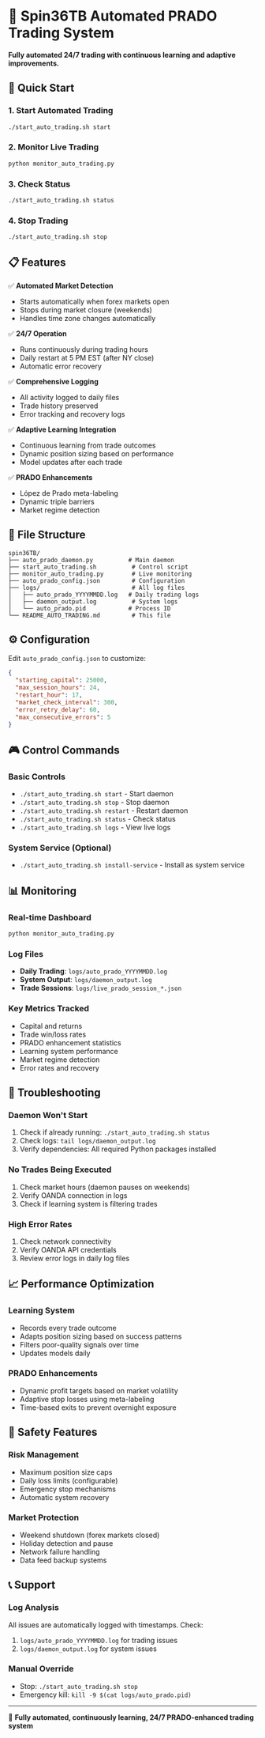 # 🤖 Spin36TB Automated PRADO Trading System

**Fully automated 24/7 trading with continuous learning and adaptive improvements.**

## 🚀 Quick Start

### 1. Start Automated Trading
```bash
./start_auto_trading.sh start
```

### 2. Monitor Live Trading
```bash
python monitor_auto_trading.py
```

### 3. Check Status
```bash
./start_auto_trading.sh status
```

### 4. Stop Trading
```bash
./start_auto_trading.sh stop
```

## 📋 Features

✅ **Automated Market Detection**
- Starts automatically when forex markets open
- Stops during market closure (weekends)
- Handles time zone changes automatically

✅ **24/7 Operation**
- Runs continuously during trading hours
- Daily restart at 5 PM EST (after NY close)
- Automatic error recovery

✅ **Comprehensive Logging**
- All activity logged to daily files
- Trade history preserved
- Error tracking and recovery logs

✅ **Adaptive Learning Integration**
- Continuous learning from trade outcomes
- Dynamic position sizing based on performance
- Model updates after each trade

✅ **PRADO Enhancements**
- López de Prado meta-labeling
- Dynamic triple barriers
- Market regime detection

## 📁 File Structure

```
spin36TB/
├── auto_prado_daemon.py          # Main daemon
├── start_auto_trading.sh          # Control script
├── monitor_auto_trading.py        # Live monitoring
├── auto_prado_config.json         # Configuration
├── logs/                          # All log files
│   ├── auto_prado_YYYYMMDD.log   # Daily trading logs
│   ├── daemon_output.log          # System logs
│   └── auto_prado.pid            # Process ID
└── README_AUTO_TRADING.md         # This file
```

## ⚙️ Configuration

Edit `auto_prado_config.json` to customize:

```json
{
  "starting_capital": 25000,
  "max_session_hours": 24,
  "restart_hour": 17,
  "market_check_interval": 300,
  "error_retry_delay": 60,
  "max_consecutive_errors": 5
}
```

## 🎮 Control Commands

### Basic Controls
- `./start_auto_trading.sh start` - Start daemon
- `./start_auto_trading.sh stop` - Stop daemon  
- `./start_auto_trading.sh restart` - Restart daemon
- `./start_auto_trading.sh status` - Check status
- `./start_auto_trading.sh logs` - View live logs

### System Service (Optional)
- `./start_auto_trading.sh install-service` - Install as system service

## 📊 Monitoring

### Real-time Dashboard
```bash
python monitor_auto_trading.py
```

### Log Files
- **Daily Trading**: `logs/auto_prado_YYYYMMDD.log`
- **System Output**: `logs/daemon_output.log`
- **Trade Sessions**: `logs/live_prado_session_*.json`

### Key Metrics Tracked
- Capital and returns
- Trade win/loss rates
- PRADO enhancement statistics
- Learning system performance
- Market regime detection
- Error rates and recovery

## 🔧 Troubleshooting

### Daemon Won't Start
1. Check if already running: `./start_auto_trading.sh status`
2. Check logs: `tail logs/daemon_output.log`
3. Verify dependencies: All required Python packages installed

### No Trades Being Executed  
1. Check market hours (daemon pauses on weekends)
2. Verify OANDA connection in logs
3. Check if learning system is filtering trades

### High Error Rates
1. Check network connectivity
2. Verify OANDA API credentials
3. Review error logs in daily log files

## 📈 Performance Optimization

### Learning System
- Records every trade outcome
- Adapts position sizing based on success patterns
- Filters poor-quality signals over time
- Updates models daily

### PRADO Enhancements  
- Dynamic profit targets based on market volatility
- Adaptive stop losses using meta-labeling
- Time-based exits to prevent overnight exposure

## 🚨 Safety Features

### Risk Management
- Maximum position size caps
- Daily loss limits (configurable)
- Emergency stop mechanisms
- Automatic system recovery

### Market Protection
- Weekend shutdown (forex markets closed)
- Holiday detection and pause
- Network failure handling
- Data feed backup systems

## 📞 Support

### Log Analysis
All issues are automatically logged with timestamps. Check:
1. `logs/auto_prado_YYYYMMDD.log` for trading issues
2. `logs/daemon_output.log` for system issues

### Manual Override
- Stop: `./start_auto_trading.sh stop`
- Emergency kill: `kill -9 $(cat logs/auto_prado.pid)`

---

🤖 **Fully automated, continuously learning, 24/7 PRADO-enhanced trading system**